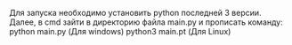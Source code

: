 Для запуска необходимо установить python последней 3 версии. 
Далее, в cmd зайти в директорию файла main.py и прописать команду:
python main.py (Для windows)
python3 main.pt (Для Linux)


